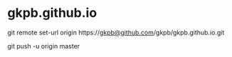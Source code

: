 # gkpb.github.io

git remote set-url origin https://gkpb@github.com/gkpb/gkpb.github.io.git

git push -u origin master
